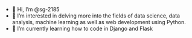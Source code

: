 - 👋 Hi, I’m @sg-2185
- 👀 I’m interested in delving more into the fields of data science, data analysis, machine learning as well as web development using Python.
- 🌱 I’m currently learning how to code in Django and Flask



<!---
sg-2185/sg-2185 is a ✨ special ✨ repository because its `README.md` (this file) appears on your GitHub profile.
You can click the Preview link to take a look at your changes.
--->
